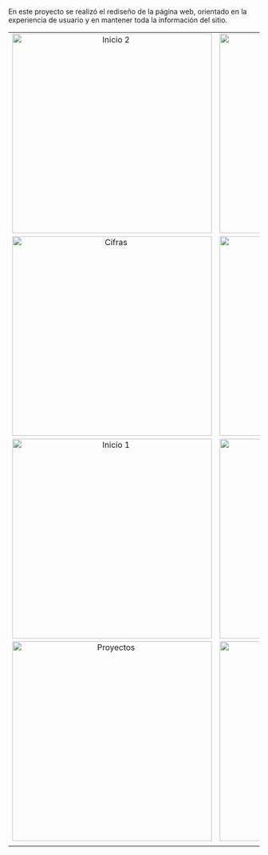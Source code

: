 <p>En este proyecto se realizó el rediseño de la página web, orientado en la experiencia de usuario y en mantener toda la información del sitio.</p>

<table>
  <tr>
    <td width="50%" align="center">
      <img src="https://github.com/user-attachments/assets/e377972e-5613-4934-9f6c-f10879c75abc" alt="Inicio 2" height="400"/>
    </td>
    <td width="50%" align="center">
      <img src="https://github.com/user-attachments/assets/0cbda18b-f034-487c-b97d-86e6929d3c9f" alt="Capacitaciones" height="400"/>
    </td>
  </tr>
  <tr>
    <td align="center">
      <img src="https://github.com/user-attachments/assets/abaa05a5-ee60-435b-91c8-7c66c6851f12" alt="Cifras" height="400"/>
    </td>
    <td align="center">
      <img src="https://github.com/user-attachments/assets/265ca155-4627-40ff-881d-2e80e0fa0a7b" alt="Eventos" height="400"/>
    </td>
  </tr>
  <tr>
    <td align="center">
      <img src="https://github.com/user-attachments/assets/46b8af33-b619-46ce-b1f1-9a2392e68284" alt="Inicio 1" height="400"/>
    </td>
    <td align="center">
      <img src="https://github.com/user-attachments/assets/f7a90646-0ea9-4dd8-8aed-9102a461542f" alt="Prensa" height="400"/>
    </td>
  </tr>
  <tr>
    <td align="center">
      <img src="https://github.com/user-attachments/assets/ba1e3f0f-6858-4b54-a22e-6069ebc6a2ea" alt="Proyectos" height="400"/>
    </td>
    <td align="center">
      <img src="https://github.com/user-attachments/assets/c168ff29-7627-45d0-b973-e7b014fba58e" alt="Quiénes somos" height="400"/>
    </td>
  </tr>
  <tr>
    <td colspan="2" align="center">
      <img src="https://github.com/user-attachments/assets/92c2b03



